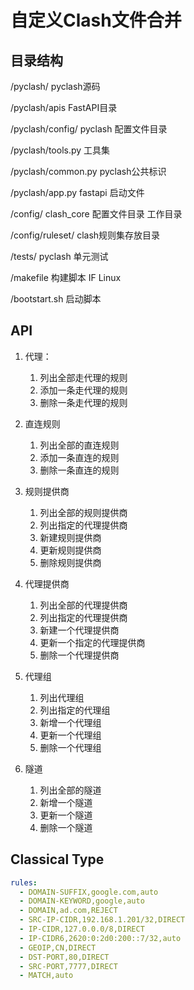 # 自定义Clash文件合并

## 目录结构

/pyclash/   pyclash源码

/pyclash/apis  FastAPI目录

/pyclash/config/  pyclash 配置文件目录

/pyclash/tools.py   工具集

/pyclash/common.py   pyclash公共标识

/pyclash/app.py   fastapi 启动文件

/config/  clash_core 配置文件目录  工作目录

/config/ruleset/  clash规则集存放目录

/tests/     pyclash 单元测试


/makefile  构建脚本 IF Linux

/bootstart.sh   启动脚本

## API

1. 代理：

   1. 列出全部走代理的规则
   2. 添加一条走代理的规则
   3. 删除一条走代理的规则
2. 直连规则

   1. 列出全部的直连规则
   2. 添加一条直连的规则
   3. 删除一条直连的规则
3. 规则提供商

   1. 列出全部的规则提供商
   2. 列出指定的代理提供商
   3. 新建规则提供商
   4. 更新规则提供商
   5. 删除规则提供商
4. 代理提供商

   1. 列出全部的代理提供商
   2. 列出指定的代理提供商
   3. 新建一个代理提供商
   4. 更新一个指定的代理提供商
   5. 删除一个代理提供商
5. 代理组

   1. 列出代理组
   2. 列出指定的代理组
   3. 新增一个代理组
   4. 更新一个代理组
   5. 删除一个代理组
6. 隧道

   1. 列出全部的隧道
   2. 新增一个隧道
   3. 更新一个隧道
   4. 删除一个隧道

## Classical Type

```yaml
rules:
  - DOMAIN-SUFFIX,google.com,auto
  - DOMAIN-KEYWORD,google,auto
  - DOMAIN,ad.com,REJECT
  - SRC-IP-CIDR,192.168.1.201/32,DIRECT
  - IP-CIDR,127.0.0.0/8,DIRECT
  - IP-CIDR6,2620:0:2d0:200::7/32,auto
  - GEOIP,CN,DIRECT
  - DST-PORT,80,DIRECT
  - SRC-PORT,7777,DIRECT
  - MATCH,auto
```
